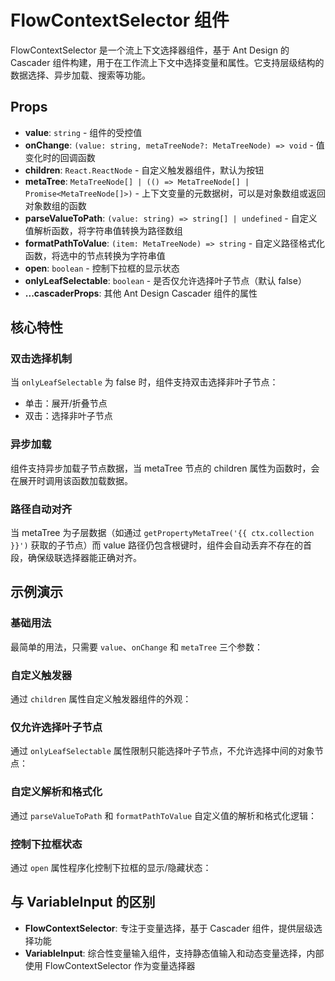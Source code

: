 # FlowContextSelector 组件

FlowContextSelector 是一个流上下文选择器组件，基于 Ant Design 的 Cascader 组件构建，用于在工作流上下文中选择变量和属性。它支持层级结构的数据选择、异步加载、搜索等功能。

## Props

- **value**: `string` - 组件的受控值
- **onChange**: `(value: string, metaTreeNode?: MetaTreeNode) => void` - 值变化时的回调函数
- **children**: `React.ReactNode` - 自定义触发器组件，默认为按钮
- **metaTree**: `MetaTreeNode[] | (() => MetaTreeNode[] | Promise<MetaTreeNode[]>)` - 上下文变量的元数据树，可以是对象数组或返回对象数组的函数
- **parseValueToPath**: `(value: string) => string[] | undefined` - 自定义值解析函数，将字符串值转换为路径数组
- **formatPathToValue**: `(item: MetaTreeNode) => string` - 自定义路径格式化函数，将选中的节点转换为字符串值
- **open**: `boolean` - 控制下拉框的显示状态
- **onlyLeafSelectable**: `boolean` - 是否仅允许选择叶子节点（默认 false）
- **...cascaderProps**: 其他 Ant Design Cascader 组件的属性

## 核心特性

### 双击选择机制

当 `onlyLeafSelectable` 为 false 时，组件支持双击选择非叶子节点：
- 单击：展开/折叠节点
- 双击：选择非叶子节点

### 异步加载

组件支持异步加载子节点数据，当 metaTree 节点的 children 属性为函数时，会在展开时调用该函数加载数据。

### 路径自动对齐

当 metaTree 为子层数据（如通过 `getPropertyMetaTree('{{ ctx.collection }}')` 获取的子节点）而 value 路径仍包含根键时，组件会自动丢弃不存在的首段，确保级联选择器能正确对齐。

## 示例演示

### 基础用法

最简单的用法，只需要 `value`、`onChange` 和 `metaTree` 三个参数：

<code src="./demos/basic.tsx"></code>

### 自定义触发器

通过 `children` 属性自定义触发器组件的外观：

<code src="./demos/custom-children.tsx"></code>

<!-- ### 搜索功能

通过 `showSearch` 属性启用搜索功能，方便在大量选项中快速找到目标：

<code src="./demos/search.tsx"></code> -->

### 仅允许选择叶子节点

通过 `onlyLeafSelectable` 属性限制只能选择叶子节点，不允许选择中间的对象节点：

<code src="./demos/only-leaf-selectable.tsx"></code>

### 自定义解析和格式化

通过 `parseValueToPath` 和 `formatPathToValue` 自定义值的解析和格式化逻辑：

<code src="./demos/custom-parse-format.tsx"></code>

### 控制下拉框状态

通过 `open` 属性程序化控制下拉框的显示/隐藏状态：

<code src="./demos/open-control.tsx"></code>

## 与 VariableInput 的区别

- **FlowContextSelector**: 专注于变量选择，基于 Cascader 组件，提供层级选择功能
- **VariableInput**: 综合性变量输入组件，支持静态值输入和动态变量选择，内部使用 FlowContextSelector 作为变量选择器
